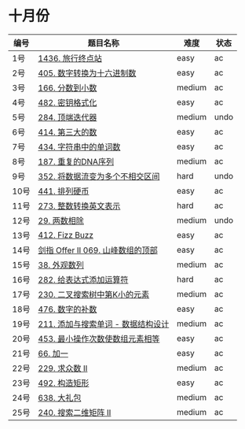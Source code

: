 # 十月份

**编号**|**题目名称**|**难度**|**状态**
--------|------------|--------|--------
1号|[1436. 旅行终点站](./第1题%201436.%20旅行终点站)|easy|ac
2号|[405. 数字转换为十六进制数](./第2题%20405.%20数字转换为十六进制数)|easy|ac
3号|[166. 分数到小数](./第3题%20166.%20分数到小数)|medium|ac
4号|[482. 密钥格式化](./第4题%20482.%20密钥格式化)|easy|ac
5号|[284. 顶端迭代器](./第5题%20284.%20顶端迭代器)|medium|undo
6号|[414. 第三大的数](./第6题%20414.%20第三大的数)|easy|ac
7号|[434. 字符串中的单词数](./第7题%20434.%20字符串中的单词数)|easy|ac
8号|[187. 重复的DNA序列](./第8题%20187.%20重复的DNA序列)|medium|ac
9号|[352. 将数据流变为多个不相交区间](./第9题%20352.%20将数据流变为多个不相交区间)|hard|undo
10号|[441. 排列硬币](./第10题%20441.%20排列硬币)|easy|ac
11号|[273. 整数转换英文表示](./第11题%20273.%20整数转换英文表示)|hard|ac
12号|[29. 两数相除](./第12题%2029.%20两数相除)|medium|undo
13号|[412. Fizz Buzz](./第13题%20412.%20Fizz%20Buzz)|easy|ac
14号|[剑指 Offer II 069. 山峰数组的顶部](./第14题%20剑指%20Offer%20II%20069.%20山峰数组的顶部)|easy|ac
15号|[38. 外观数列](./第15题%2038.%20外观数列)|medium|ac
16号|[282. 给表达式添加运算符](./第16题%20282.%20给表达式添加运算符)|hard|ac
17号|[230. 二叉搜索树中第K小的元素](./第17题%20230.%20二叉搜索树中第K小的元素)|medium|ac
18号|[476. 数字的补数](./第18题%20476.%20数字的补数)|easy|ac
19号|[211. 添加与搜索单词 - 数据结构设计](./第19题%20211.%20添加与搜索单词%20-%20数据结构设计)|medium|ac
20号|[453. 最小操作次数使数组元素相等](./第20题%20453.%20最小操作次数使数组元素相等)|easy|ac
21号|[66. 加一](./第20题%2066%20加一)|easy|ac
22号|[229. 求众数 II](./第22题%2066%20求众数%20II)|medium|ac
23号|[492. 构造矩形](./第23题%20492%20构造矩形)|easy|ac
24号|[638. 大礼包](./第24题%20638%20大礼包)|medium|ac
25号|[240. 搜索二维矩阵 II](./第25题%20240%20搜索二维矩阵%20II)|medium|ac
